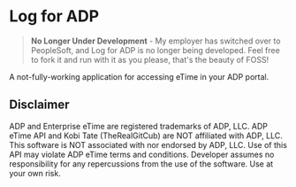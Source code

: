 # Log for ADP

> **No Longer Under Development** - My employer has switched over to PeopleSoft, and Log for ADP 
is no longer being developed. Feel free to fork it and run with it as you please, that's the beauty
of FOSS!

A not-fully-working application for accessing eTime in your ADP portal.

## Disclaimer
ADP and Enterprise eTime are registered trademarks of ADP, LLC. ADP eTime 
API and Kobi Tate (TheRealGitCub) are NOT affiliated with ADP, LLC. This 
software is NOT associated with nor endorsed by ADP, LLC. Use of this API 
may violate ADP eTime terms and conditions. Developer assumes no 
responsibility for any repercussions from the use of the software. 
Use at your own risk.
